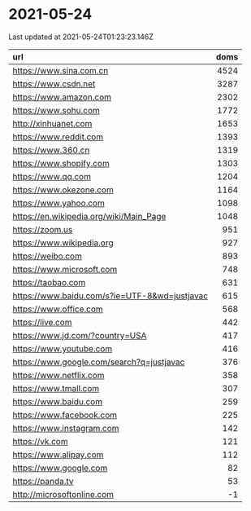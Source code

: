 # 2021-05-24

<!-- BEGIN -->
Last updated at 2021-05-24T01:23:23.146Z

url | doms
:- | -:
https://www.sina.com.cn | 4524
https://www.csdn.net | 3287
https://www.amazon.com | 2302
https://www.sohu.com | 1772
http://xinhuanet.com | 1653
https://www.reddit.com | 1393
https://www.360.cn | 1319
https://www.shopify.com | 1303
https://www.qq.com | 1204
https://www.okezone.com | 1164
https://www.yahoo.com | 1098
https://en.wikipedia.org/wiki/Main_Page | 1048
https://zoom.us | 951
https://www.wikipedia.org | 927
https://weibo.com | 893
https://www.microsoft.com | 748
https://taobao.com | 631
https://www.baidu.com/s?ie=UTF-8&wd=justjavac | 615
https://www.office.com | 568
https://live.com | 442
https://www.jd.com/?country=USA | 417
https://www.youtube.com | 416
https://www.google.com/search?q=justjavac | 376
https://www.netflix.com | 358
https://www.tmall.com | 307
https://www.baidu.com | 259
https://www.facebook.com | 225
https://www.instagram.com | 142
https://vk.com | 121
https://www.alipay.com | 112
https://www.google.com | 82
https://panda.tv | 53
http://microsoftonline.com | -1
<!-- END -->
